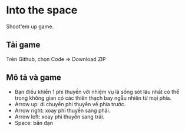 # Into the space
 Shoot'em up game.
## Tải game
 Trên Github, chọn Code => Download ZIP

## Mô tả và game
 - Bạn điều khiển 1 phi thuyền với nhiệm vụ là sống sót lâu nhất có thể trong không gian có các thiên thạch bay ngẫu nhiên từ mọi phía.
 - Arrow up: di chuyển phi thuyền về phía trước.
 - Arrow right: xoay phi thuyền sang phải.
 - Arrow left: xoay phi thuyền sang trái.
 - Space: bắn đạn


